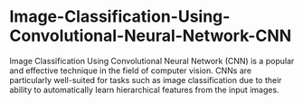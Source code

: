 # Image-Classification-Using-Convolutional-Neural-Network-CNN
Image Classification Using Convolutional Neural Network (CNN) is a popular and effective technique in the field of computer vision. CNNs are particularly well-suited for tasks such as image classification due to their ability to automatically learn hierarchical features from the input images.
